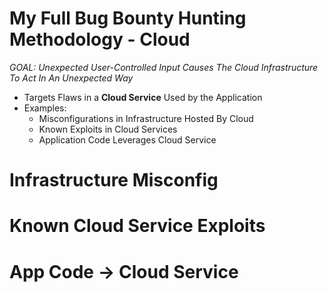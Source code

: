 # My Full Bug Bounty Hunting Methodology - Cloud

*GOAL: Unexpected User-Controlled Input Causes The Cloud Infrastructure To Act In An Unexpected Way*
- Targets Flaws in a **Cloud Service** Used by the Application
- Examples:
    - Misconfigurations in Infrastructure Hosted By Cloud
    - Known Exploits in Cloud Services
    - Application Code Leverages Cloud Service

# Infrastructure Misconfig


# Known Cloud Service Exploits


# App Code -> Cloud Service